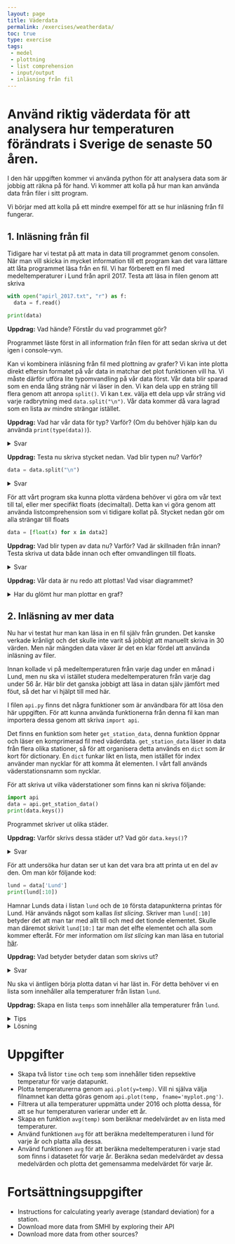 ```yaml
---
layout: page
title: Väderdata
permalink: /exercises/weatherdata/
toc: true
type: exercise
tags:
 - medel
 - plottning
 - list comprehension
 - input/output
 - inläsning från fil
---
```


Använd riktig väderdata för att analysera hur temperaturen förändrats i Sverige de senaste 50 åren.
==========================================================================================================

I den här uppgiften kommer vi använda python för att analysera data som är jobbig att räkna på för hand. Vi kommer att kolla på hur man kan använda data från filer i sitt program.

Vi börjar med att kolla på ett mindre exempel för att se hur inläsning från fil fungerar.

## 1. Inläsning från fil

Tidigare har vi testat på att mata in data till programmet genom consolen. När man vill skicka in mycket information till ett program kan det vara lättare att låta programmet läsa från en fil.
Vi har förberett en fil med medeltemperaturer i Lund från april 2017. Testa att läsa in filen genom att skriva

```python
with open("apirl_2017.txt", "r") as f:
  data = f.read()

print(data)  
```
**Uppdrag:** Vad hände? Förstår du vad programmet gör?

Programmet läste först in all information från filen för att sedan skriva ut det igen i console-vyn.

Kan vi kombinera inläsning från fil med plottning av grafer? Vi kan inte plotta direkt eftersin formatet på vår data in matchar det plot funktionen vill ha. Vi måste därför utföra lite typomvandling på vår data först. Vår data blir sparad som en enda lång sträng när vi läser in den. Vi kan dela upp en sträng till flera genom att anropa ```split()```. Vi kan t.ex. välja ett dela upp vår sträng vid varje radbrytning med ```data.split("\n")```. Vår data kommer då vara lagrad som en lista av mindre strängar istället.

**Uppdrag:** Vad har vår data för typ? Varför? (Om du behöver hjälp kan du använda ```print(type(data))```).

<details>
<summary markdown="span">
Svar
</summary>
<p>```'str'```</p>
</details>

**Uppdrag:** Testa nu skriva stycket nedan. Vad blir typen nu? Varför?

```python
data = data.split("\n")
```


<details>
<summary markdown="span">
Svar
</summary>
<p>Typen blir ```'list'``` men innehåller strängar.</p>
</details>

För att vårt program ska kunna plotta värdena behöver vi göra om vår text till tal, eller mer specifikt floats (decimaltal). Detta kan vi göra genom att använda listcomprehension som vi tidigare kollat på. Stycket nedan gör om alla strängar till floats
```python
data = [float(x) for x in data2]
```

**Uppdrag:** Vad blir typen av data nu? Varför? Vad är skillnaden från innan? Testa skriva ut data både innan och efter omvandlingen till floats.

<details>
<summary markdown="span">
Svar
</summary>

<p>Typen blir fortfarande ```'list'``` men innehåller nu floats istället. Om vi printar ut listerna kan vi se en liten skillnad då strängar representeras med apostrofer före och efter.</p>
</details>



**Uppdrag:** Vår data är nu redo att plottas! Vad visar diagrammet?


<details>
<summary markdown="span">
Har du glömt hur man plottar en graf?
</summary>
<p>
<pre><code>
plt.plot(data)
plt.savefig(data.png)</code>
</pre>
</p>
</details>


## 2. Inläsning av mer data
Nu har vi testat hur man kan läsa in en fil själv från grunden. Det kanske verkade krånligt och det skulle inte varit så jobbigt att manuellt skriva in 30 värden. Men när mängden data växer är det en klar fördel att använda inläsning av filer.

Innan kollade vi på medeltemperaturen från varje dag under en månad i Lund, men nu ska vi istället studera medeltemperaturen från varje dag under 56 år. Här blir det ganska jobbigt att läsa in datan själv jämfört med föut, så det har vi hjälpt till med här.

I filen ```api.py``` finns det några funktioner som är användbara för att lösa den här uppgiften. För att kunna använda funktionerna från denna fil kan man importera dessa genom att skriva ```import api```.

Det finns en funktion som heter ```get_station_data```, denna funktion öppnar och läser en komprimerad fil med väderdata. ```get_station_data``` läser in data från flera olika stationer, så för att organisera detta används en ```dict``` som är kort för dictionary. En ```dict``` funkar likt en lista, men istället för index använder man nycklar för att komma åt elementen. I vårt fall används väderstationsnamn som nycklar.

För att skriva ut vilka väderstationer som finns kan ni skriva följande:

```python
import api
data = api.get_station_data()
print(data.keys())
```
Programmet skriver ut olika städer.

**Uppdrag:** Varför skrivs dessa städer ut? Vad gör ```data.keys()```?


<details>
<summary markdown="span">
Svar
</summary>
<p>Dessa är städerna där temperaturen är mätt. ```data.keys()``` returnerar en lista med alla nycklar som används. </p>
</details>

För att undersöka hur datan ser ut kan det vara bra att printa ut en del av den. Om man kör följande kod:
```python
lund = data['Lund']
print(lund[:10])
```
Hamnar Lunds data i listan `lund` och de `10` första datapunkterna printas för Lund. Här används något som kallas <i>list slicing</i>. Skriver man `lund[:10]` betyder det att man tar med allt till och med det tionde elementet. Skulle man däremot skrivit `lund[10:]` tar man det elfte elementet och alla som kommer efteråt. För mer information om <i>list slicing</i> kan man läsa en tutorial [här](https://www.programiz.com/python-programming/methods/built-in/slice).

**Uppdrag:** Vad betyder betyder datan som skrivs ut?

<details>
<summary markdown="span">
Svar
</summary>
<p>De tre första talen i varje element anger datumet på formatet `yyyy mm dd`. Det sista talet är medeltemperaturen för den dagen. </p>
</details>

Nu ska vi äntligen börja plotta datan vi har läst in. För detta behöver vi en lista som innehåller alla temperaturer från listan `lund`.

**Uppdrag:** Skapa en lista `temps` som innehåller alla temperaturer från `lund`.

<details>
<summary markdown="span">
Tips
</summary>
<p>Loopa igenom `lund` med en `for`-loop. `lund[0][3]` ger medeltemperaturen den första januari 1961.</p>
</details>

<details>
<summary markdown="span">
Lösning
</summary>
<p><pre><code>temps = []
for day in lund:
  temps.append(day[3])
</code>
</pre>
</p>
</details>

# Uppgifter
- Skapa två listor `time` och `temp` som innehåller tiden repsektive temperatur för varje datapunkt.
- Plotta temperaturerna genom `api.plot(y=temp)`. Vill ni själva välja filnamnet kan detta göras genom `api.plot(temp, fname='myplot.png')`.
- Filtrera ut alla temperaturer uppmätta under 2016 och plotta dessa, för att se hur temperaturen varierar under ett år.
- Skapa en funktion `avg(temp)` som beräknar medelvärdet av en lista med temperaturer.
- Använd funktionen `avg` för att beräkna medeltemperaturen i lund för varje år och platta alla dessa.
- Använd funktionen `avg` för att beräkna medeltemperaturen i varje stad som finns i datasetet för varje år. Beräkna sedan medelvärdet av dessa medelvärden och plotta det gemensamma medelvärdet för varje år.



# Fortsättningsuppgifter
- Instructions for calculating yearly average (standard deviation) for a station.
- Download more data from SMHI by exploring their API
- Download more data from other sources?

